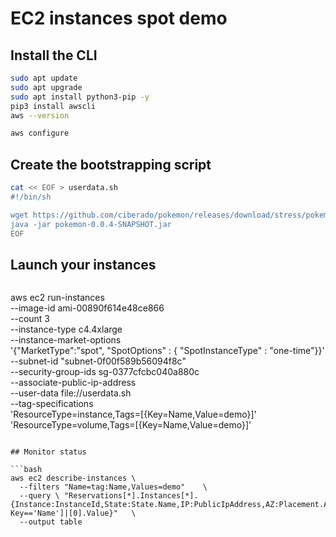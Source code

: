 # EC2 instances spot demo

## Install the CLI

```bash
sudo apt update
sudo apt upgrade
sudo apt install python3-pip -y
pip3 install awscli
aws --version
```

```bash
aws configure
```

## Create the bootstrapping script

```bash
cat << EOF > userdata.sh
#!/bin/sh

wget https://github.com/ciberado/pokemon/releases/download/stress/pokemon-0.0.4-SNAPSHOT.jar
java -jar pokemon-0.0.4-SNAPSHOT.jar
EOF
```

## Launch your instances

```bash
```
aws ec2 run-instances \
  --image-id ami-00890f614e48ce866 \
  --count 3 \
  --instance-type c4.4xlarge \
  --instance-market-options \
    '{"MarketType":"spot", "SpotOptions" : { "SpotInstanceType" : "one-time"}}' \
  --subnet-id "subnet-0f00f589b56094f8c" \
  --security-group-ids sg-0377cfcbc040a880c \
  --associate-public-ip-address \
  --user-data file://userdata.sh \
  --tag-specifications \
    'ResourceType=instance,Tags=[{Key=Name,Value=demo}]' 'ResourceType=volume,Tags=[{Key=Name,Value=demo}]' 
```

## Monitor status

```bash
aws ec2 describe-instances \
  --filters "Name=tag:Name,Values=demo"    \
  --query \ "Reservations[*].Instances[*].{Instance:InstanceId,State:State.Name,IP:PublicIpAddress,AZ:Placement.AvailabilityZone,Name:Tags[?Key=='Name']|[0].Value}"   \
  --output table
 ```
 
 
